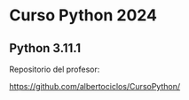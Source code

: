 # Curso Python 2024

## Python 3.11.1

Repositorio del profesor:

https://github.com/albertociclos/CursoPython/
